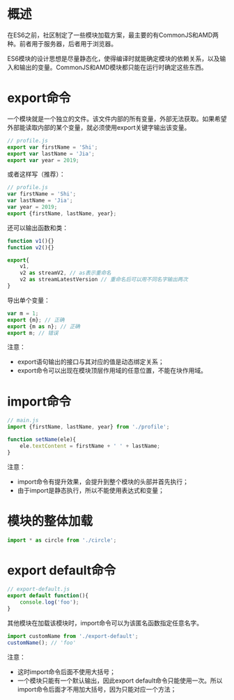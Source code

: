 # 概述
在ES6之前，社区制定了一些模块加载方案，最主要的有CommonJS和AMD两种。前者用于服务器，后者用于浏览器。

ES6模块的设计思想是尽量静态化，使得编译时就能确定模块的依赖关系，以及输入和输出的变量。CommonJS和AMD模块都只能在运行时确定这些东西。

# export命令
一个模块就是一个独立的文件。该文件内部的所有变量，外部无法获取。如果希望外部能读取内部的某个变量，就必须使用export关键字输出该变量。
```js
// profile.js
export var firstName = 'Shi';
export var lastName = 'Jia';
export var year = 2019;
```

或者这样写（推荐）：
```js
// profile.js
var firstName = 'Shi';
var lastName = 'Jia';
var year = 2019;
export {firstName, lastName, year};
```

还可以输出函数和类：
```js
function v1(){}
function v2(){}

export{
    v1,
    v2 as streamV2, // as表示重命名
    v2 as streamLatestVersion // 重命名后可以用不同名字输出两次
}
```

导出单个变量：
```js
var m = 1;
export {m}; // 正确
export {m as n}; // 正确
export m; // 错误
```

注意：

- export语句输出的接口与其对应的值是动态绑定关系；
- export命令可以出现在模块顶层作用域的任意位置，不能在块作用域。

# import命令
```js
// main.js
import {firstName, lastName, year} from './profile';

function setName(ele){
    ele.textContent = firstName + ' ' + lastName;
}
```

注意：
- import命令有提升效果，会提升到整个模块的头部并首先执行；
- 由于import是静态执行，所以不能使用表达式和变量；

# 模块的整体加载
```js
import * as circle from './circle';
```

# export default命令
```js
// export-default.js
export default function(){
    console.log('foo');
}
```
其他模块在加载该模块时，import命令可以为该匿名函数指定任意名字。
```js
import customName from './export-default';
customName(); // 'foo'
```

注意：
- 这时import命令后面不使用大括号；
- 一个模块只能有一个默认输出，因此export default命令只能使用一次。所以import命令后面才不用加大括号，因为只能对应一个方法；